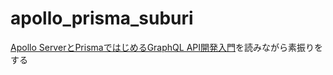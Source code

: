 # apollo_prisma_suburi

[Apollo ServerとPrismaではじめるGraphQL API開発入門](https://zenn.dev/eringiv3/books/a85174531fd56a)を読みながら素振りをする